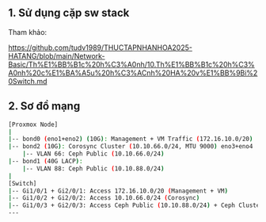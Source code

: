 ## 1. Sử dụng cặp sw stack

Tham khảo:

https://github.com/tudv1989/THUCTAPNHANHOA2025-HATANG/blob/main/Network-Basic/Th%E1%BB%B1c%20h%C3%A0nh/10.Th%E1%BB%B1c%20h%C3%A0nh%20c%E1%BA%A5u%20h%C3%ACnh%20HA%20v%E1%BB%9Bi%20Switch.md

## 2. Sơ đồ mạng 

```Bash
[Proxmox Node]
|
|-- bond0 (eno1+eno2) (10G): Management + VM Traffic (172.16.10.0/20)  - Cắm vào cặp sw stack ví dụ Gi1/0/1 + Gi2/0/1
|-- bond2 (10G): Corosync Cluster (10.10.66.0/24, MTU 9000) eno3+eno4  Cắm vào cặp sw stack ví dụ Gi1/0/2 + Gi2/0/2 - Đường chỉ định cho migrate máy ảo
    |-- VLAN 66: Ceph Public (10.10.66.0/24)
|-- bond1 (40G LACP): 
    |-- VLAN 88: Ceph Public (10.10.88.0/24)
|
[Switch]
|-- Gi1/0/1 + Gi2/0/1: Access 172.16.10.0/20 (Management + VM)
|-- Gi1/0/2 + Gi2/0/2: Access 10.10.66.0/24 (Corosync)
|-- Gi1/0/3 + Gi2/0/3: Access Ceph Public (10.10.88.0/24) + Ceph Cluster
---
```